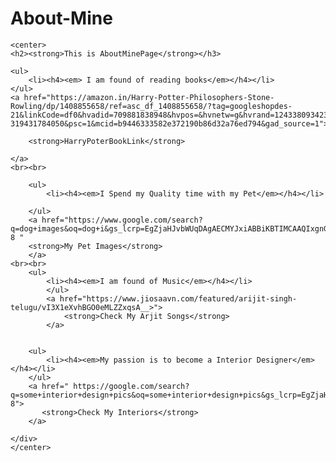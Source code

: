 # About-Mine

<!DOCTYPE html>
<html lang="en">
<head>
    <meta charset="UTF-8">
    <meta name="viewport" content="width=device-width, initial-scale=1.0">
    <title>AboutMine</title>
    <link rel="stylesheet", href="3.css">
</head>
<body>

    <center>
    <h2><strong>This is AboutMinePage</strong></h3>

    <ul>
        <li><h4><em> I am found of reading books</em></h4></li>
    </ul>
    <a href="https://amazon.in/Harry-Potter-Philosophers-Stone-Rowling/dp/1408855658/ref=asc_df_1408855658/?tag=googleshopdes-21&linkCode=df0&hvadid=709881838948&hvpos=&hvnetw=g&hvrand=12433809342322362056&hvpone=&hvptwo=&hvqmt=&hvdev=c&hvdvcmdl=&hvlocint=&hvlocphy=9040201&hvtargid=pla-319431784050&psc=1&mcid=b9446333582e372190b86d32a76ed794&gad_source=1">
        
        <strong>HarryPoterBookLink</strong>
        
    </a>
    <br><br>

        <ul>
            <li><h4><em>I Spend my Quality time with my Pet</em></h4></li>

        </ul>
        <a href="https://www.google.com/search?q=dog+images&oq=dog+i&gs_lcrp=EgZjaHJvbWUqDAgAECMYJxiABBiKBTIMCAAQIxgnGIAEGIoFMgwIARAjGCcYgAQYigUyBggCEEUYOTINCAMQLhiRAhiABBiKBTINCAQQLhiRAhiABBiKBTIMCAUQLhhDGIAEGIoFMgwIBhAuGEMYgAQYigUyDAgHEC4YQxiABBiKBTIMCAgQABhDGIAEGIoFMgwICRAAGEMYgAQYigXSAQkyMzQxajBqMTWoAgmwAgE&sourceid=chrome&ie=UTF-8 "
        <strong>My Pet Images</strong>
        </a>
    <br><br>
        <ul>
            <li><h4><em>I am found of Music</em></h4></li>
            </ul>
            <a href="https://www.jiosaavn.com/featured/arijit-singh-telugu/vI3X1eXvhBGO0eMLZZxqsA__>">
                <strong>Check My Arjit Songs</strong>
            </a>
    

        <ul>
            <li><h4><em>My passion is to become a Interior Designer</em></h4></li>
        </ul>
        <a href=" https://google.com/search?q=some+interior+design+pics&oq=some+interior+design+pics&gs_lcrp=EgZjaHJvbWUyBggAEEUYOTIHCAEQIRigATIHCAIQIRigATIHCAMQIRifBTIHCAQQIRifBTIHCAUQIRiPAtIBCTgyNTNqMGoxNagCCLACAQ&sourceid=chrome&ie=UTF-8">
           <strong>Check My Interiors</strong>
        </a>

    </div>
    </center>
    
</body>
</html>
